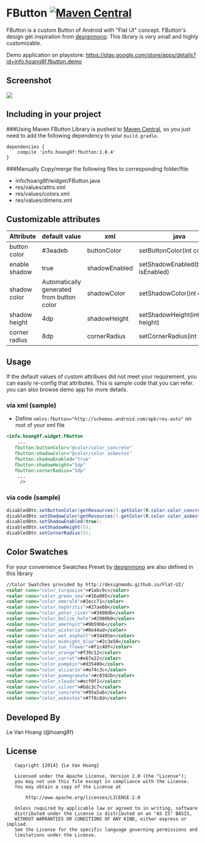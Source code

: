 FButton [![Maven Central](https://maven-badges.herokuapp.com/maven-central/info.hoang8f/fbutton/badge.svg)](https://maven-badges.herokuapp.com/maven-central/info.hoang8f/fbutton)
=======
FButton is a custom Button of Android with "Flat UI" concept. FButton's design get inspiration from [designmono](http://designmodo.github.io/Flat-UI/). This library is very small and highly customizable.

Demo application on playstore:
https://play.google.com/store/apps/details?id=info.hoang8f.fbutton.demo

Screenshot
----------
![](https://raw.githubusercontent.com/hoang8f/android-flat-button/master/screenshot/screenshot.gif)

Including in your project
-------------------------
###Using Maven
FButton Library is pushed to [Maven Central](http://search.maven.org/#search|ga|1|fbutton), so you just need to add the following dependency to your `build.gradle`.

    dependencies {
        compile 'info.hoang8f:fbutton:1.0.4'
    }


###Manually
Copy/merge the following files to corresponding folder/file:
   + info/hoang8f/widget/FButton.java
   + res/values/attrs.xml
   + res/values/colors.xml
   + res/values/dimens.xml

Customizable attributes
-----------------------

|  Attribute    |   default value   | xml           |                 java                |
|---------------|-------------------|---------------|-------------------------------------|
| button color  |      #3eadeb      | buttonColor   | setButtonColor(int color)           |
| enable shadow |        true       | shadowEnabled | setShadowEnabled(boolean isEnabled) |
| shadow color  |  Automatically generated <br> from button color   | shadowColor   | setShadowColor(int color)           |
| shadow height |        4dp        | shadowHeight  | setShadowHeight(int height)         |
| corner radius |        8dp        | cornerRadius  | setCornerRadius(int radius)         |

Usage
-----
If the default values of custom attribues did not meet your requirement, you can easily re-config that attributes. This is sample code that you can refer. you can also browse demo app for more details.

### via xml (sample)
-  Define `xmlns:fbutton="http://schemas.android.com/apk/res-auto"` on root of your xml file

```xml
<info.hoang8f.widget.FButton
    ...
   fbutton:buttonColor="@color/color_concrete"
   fbutton:shadowColor="@color/color_asbestos"
   fbutton:shadowEnabled="true"
   fbutton:shadowHeight="5dp"
   fbutton:cornerRadius="5dp"
    ...
     />
```

### via code (sample)
```java
disabledBtn.setButtonColor(getResources().getColor(R.color.color_concrete));
disabledBtn.setShadowColor(getResources().getColor(R.color.color_asbestos));
disabledBtn.setShadowEnabled(true);
disabledBtn.setShadowHeight(5);
disabledBtn.setCornerRadius(5);
```

Color Swatches
--------------
For your convenience Swatches Preset by [designmono](http://designmodo.github.io/Flat-UI/) are also defined in this library
```xml
//Color Swatches provided by http://designmodo.github.io/Flat-UI/
<color name="color_turquoise">#1abc9c</color>
<color name="color_green_sea">#16a085</color>
<color name="color_emerald">#2ecc71</color>
<color name="color_nephritis">#27ae60</color>
<color name="color_peter_river">#3498db</color>
<color name="color_belize_hole">#2980b9</color>
<color name="color_amethyst">#9b59b6</color>
<color name="color_wisteria">#8e44ad</color>
<color name="color_wet_asphalt">#34495e</color>
<color name="color_midnight_blue">#2c3e50</color>
<color name="color_sun_flower">#f1c40f</color>
<color name="color_orange">#f39c12</color>
<color name="color_carrot">#e67e22</color>
<color name="color_pumpkin">#d35400</color>
<color name="color_alizarin">#e74c3c</color>
<color name="color_pomegranate">#c0392b</color>
<color name="color_clouds">#ecf0f1</color>
<color name="color_silver">#bdc3c7</color>
<color name="color_concrete">#95a5a6</color>
<color name="color_asbestos">#7f8c8d</color>
```

Developed By
-------
Le Van Hoang (@hoang8f)

License
-------
       Copyright {2014} {Le Van Hoang}
    
       Licensed under the Apache License, Version 2.0 (the "License");
       you may not use this file except in compliance with the License.
       You may obtain a copy of the License at
    
           http://www.apache.org/licenses/LICENSE-2.0
    
       Unless required by applicable law or agreed to in writing, software
       distributed under the License is distributed on an "AS IS" BASIS,
       WITHOUT WARRANTIES OR CONDITIONS OF ANY KIND, either express or implied.
       See the License for the specific language governing permissions and
       limitations under the License.
       
